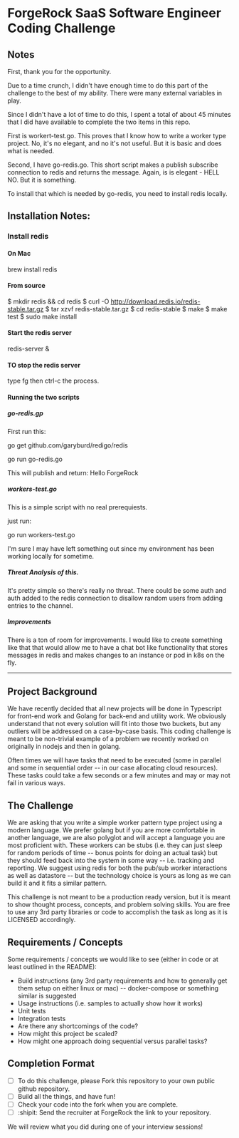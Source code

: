 # ForgeRock SaaS Software Engineer Coding Challenge

## Notes

First, thank you for the opportunity.


Due to a time crunch, I didn't have enough time to do this part of the challenge to the best of my ability. There were many external variables in play. 

Since I didn't have a lot of time to do this, I spent a total of about 45 minutes that I did have available to complete the two items in this repo.

First is workert-test.go. This proves that I know how to write a worker type project. No, it's no elegant, and no it's not useful. But it is basic and does what is needed.

Second, I have go-redis.go.  This short script makes a publish subscribe connection to redis and returns the message. Again, is is elegant - HELL NO. But it is something.

To install that which is needed by go-redis, you need to install redis locally.

## Installation Notes:
### Install redis
#### On Mac
 brew install redis

#### From source
$ mkdir redis && cd redis
$ curl -O http://download.redis.io/redis-stable.tar.gz
$ tar xzvf redis-stable.tar.gz
$ cd redis-stable
$ make
$ make test
$ sudo make install

#### Start the redis server
redis-server & 

#### TO stop the redis server 
type fg then ctrl-c the process.

#### Running the two scripts
##### go-redis.gp
First run this: 

go get github.com/garyburd/redigo/redis

go run go-redis.go


This will publish and return: 
    Hello ForgeRock 

##### workers-test.go

This is a simple script with no real prerequiests. 

just run:

go run workers-test.go




I'm sure I may have left something out since my environment has been working locally for sometime.

##### Threat Analysis of this.

It's pretty simple so there's really no threat. There could be some auth and auth added to the redis connection to disallow random users from adding entries to the channel. 

##### Improvements
There is a ton of room for improvements. I would like to create something like that that would allow me to have a chat bot like functionality that stores messages in redis and makes changes to an instance or pod in k8s on the fly.  



----


## Project Background

We have recently decided that all new projects will be done in Typescript for front-end work and Golang for back-end and utility work.  We obviously understand that not every solution will fit into those two buckets, but any outliers will be addressed on a case-by-case basis.  This coding challenge is meant to be non-trivial example of a problem we recently worked on originally in nodejs and then in golang.

Often times we will have tasks that need to be executed (some in parallel and some in sequential order -- in our case allocating cloud resources).  These tasks could take a few seconds or a few minutes and may or may not fail in various ways.

## The Challenge

We are asking that you write a simple worker pattern type project using a modern language. We prefer golang but if you are more comfortable in another language, we are also polyglot and will accept a language you are most proficient with.  These workers can be stubs (i.e. they can just sleep for random periods of time -- bonus points for doing an actual task) but they should feed back into the system in some way -- i.e. tracking and reporting.  We suggest using redis for both the pub/sub worker interactions as well as datastore -- but the technology choice is yours as long as we can build it and it fits a similar pattern.

This challenge is not meant to be a production ready version, but it is meant to show thought process, concepts, and problem solving skills.  You are free to use any 3rd party libraries or code to accomplish the task as long as it is LICENSED accordingly.

## Requirements / Concepts

Some requirements / concepts we would like to see (either in code or at least outlined in the README):

- Build instructions (any 3rd party requirements and how to generally get them setup on either linux or mac) -- docker-compose or something similar is suggested
- Usage instructions (i.e. samples to actually show how it works)
- Unit tests
- Integration tests
- Are there any shortcomings of the code?
- How might this project be scaled?
- How might one approach doing sequential versus parallel tasks?

## Completion Format

- [ ] To do this challenge, please Fork this repository to your own public github repository.
- [ ] Build all the things, and have fun! 
- [ ] Check your code into the fork when you are complete.
- [ ] :shipit:  Send the recruiter at ForgeRock the link to your repository.  

We will review what you did during one of your interview sessions!


